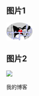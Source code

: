 ## 图片1
![](https://github.com/victory-liao/test/blob/master/1.png)
## 图片2
![](https://gimg2.baidu.com/image_search/src=http%3A%2F%2Fimg1.zhuzhai.com%2Fcommon%2F2018%2F02%2F22%2F5a8e86eb3cc2c.jpg&refer=http%3A%2F%2Fimg1.zhuzhai.com&app=2002&size=f9999,10000&q=a80&n=0&g=0n&fmt=auto?sec=1657419215&t=751bcadf7843b859a69b7e5c466e5253)

我的博客
<a href="victory-liao.github.io/"></a>
